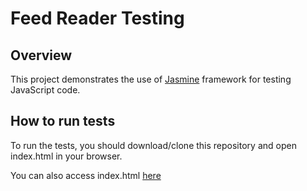 # Feed Reader Testing

## Overview
This project demonstrates the use of [Jasmine](http://jasmine.github.io/) framework for testing JavaScript code.

## How to run tests
To run the tests, you should download/clone this repository and open index.html in your browser.

You can also access index.html [here](http://bh-chaker.github.io/frontend-nanodegree-feedreader)
